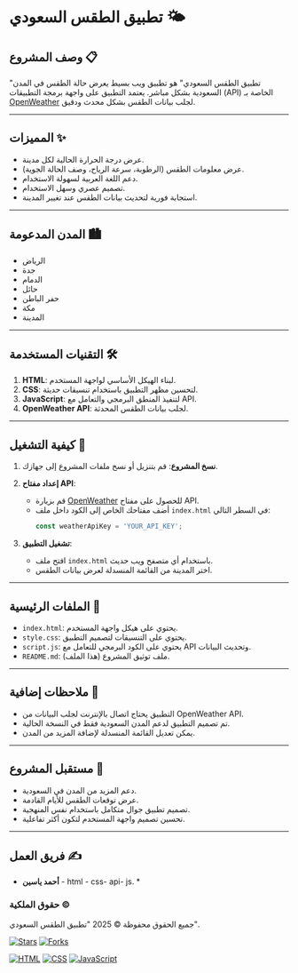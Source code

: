 # تطبيق الطقس السعودي 🌤️

## وصف المشروع 📋
"تطبيق الطقس السعودي" هو تطبيق ويب بسيط يعرض حالة الطقس في المدن السعودية بشكل مباشر. يعتمد التطبيق على واجهة برمجة التطبيقات (API) الخاصة بـ [OpenWeather](https://openweathermap.org/) لجلب بيانات الطقس بشكل محدث ودقيق.

---
 

## المميزات ✨
- عرض درجة الحرارة الحالية لكل مدينة.
- عرض معلومات الطقس (الرطوبة، سرعة الرياح، وصف الحالة الجوية).
- دعم اللغة العربية لسهولة الاستخدام.
- تصميم عصري وسهل الاستخدام.
- استجابة فورية لتحديث بيانات الطقس عند تغيير المدينة.

---

## المدن المدعومة 🏙️
- الرياض
- جدة
- الدمام
- حائل
- حفر الباطن
- مكة
- المدينة

---

## التقنيات المستخدمة 🛠️
1. **HTML**: لبناء الهيكل الأساسي لواجهة المستخدم.
2. **CSS**: لتحسين مظهر التطبيق باستخدام تنسيقات حديثة.
3. **JavaScript**: لتنفيذ المنطق البرمجي والتعامل مع API.
4. **OpenWeather API**: لجلب بيانات الطقس المحدثة.

---

## كيفية التشغيل 🚀
1. **نسخ المشروع**:
   قم بتنزيل أو نسخ ملفات المشروع إلى جهازك.
   
2. **إعداد مفتاح API**:
   - قم بزيارة [OpenWeather](https://openweathermap.org/) للحصول على مفتاح API.
   - أضف مفتاحك الخاص إلى الكود داخل ملف `index.html` في السطر التالي:
     ```javascript
     const weatherApiKey = 'YOUR_API_KEY';
     ```

3. **تشغيل التطبيق**:
   - افتح ملف `index.html` باستخدام أي متصفح ويب حديث.
   - اختر المدينة من القائمة المنسدلة لعرض بيانات الطقس.

---

## الملفات الرئيسية 📁
- `index.html`: يحتوي على هيكل واجهة المستخدم.
- `style.css`: يحتوي على التنسيقات لتصميم التطبيق.
- `script.js`: يحتوي على الكود البرمجي للتعامل مع API وتحديث البيانات.
- `README.md`: ملف توثيق المشروع (هذا الملف).

---

## ملاحظات إضافية 📌
- التطبيق يحتاج اتصال بالإنترنت لجلب البيانات من OpenWeather API.
- تم تصميم التطبيق لدعم المدن السعودية فقط في النسخة الحالية.
- يمكن تعديل القائمة المنسدلة لإضافة المزيد من المدن.

---

## مستقبل المشروع 🚀
- دعم المزيد من المدن في السعودية.
- عرض توقعات الطقس للأيام القادمة.
- تصميم تطبيق جوال متكامل باستخدام نفس المنهجية.
- تحسين تصميم واجهة المستخدم لتكون أكثر تفاعلية.

---

## فريق العمل ✍️
- **أحمد ياسين** - html - css- api- js. *
 
 
 
### حقوق الملكية ©️
جميع الحقوق محفوظة © 2025 "تطبيق الطقس السعودي".





[![Stars](https://img.shields.io/github/stars/ahdevloper/weatherApp)](https://github.com/ahdevloper/weatherApp/stargazers)
[![Forks](https://img.shields.io/github/forks/ahdevloper/weatherApp)](https://github.com/ahdevloper/weatherApp/fork)



[![HTML](https://img.shields.io/badge/HTML-%23E34F26.svg?logo=html5&logoColor=white)](https://www.w3.org/TR/html5/)
[![CSS](https://img.shields.io/badge/CSS-1572B6?logo=css3&logoColor=fff)](https://www.w3.org/Style/CSS/)
[![JavaScript](https://img.shields.io/badge/JavaScript-F7DF1E?logo=javascript&logoColor=000)](https://www.javascript.com/)
